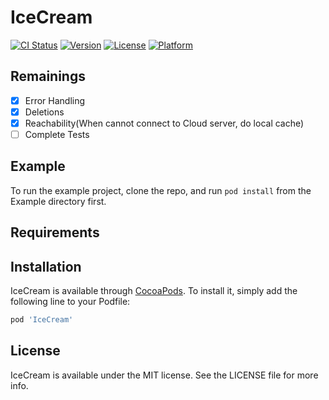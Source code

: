 # IceCream

[![CI Status](http://img.shields.io/travis/278060043@qq.com/IceCream.svg?style=flat)](https://travis-ci.org/278060043@qq.com/IceCream)
[![Version](https://img.shields.io/cocoapods/v/IceCream.svg?style=flat)](http://cocoapods.org/pods/IceCream)
[![License](https://img.shields.io/cocoapods/l/IceCream.svg?style=flat)](http://cocoapods.org/pods/IceCream)
[![Platform](https://img.shields.io/cocoapods/p/IceCream.svg?style=flat)](http://cocoapods.org/pods/IceCream)

## Remainings
- [x] Error Handling
- [x] Deletions 
- [x] Reachability(When cannot connect to Cloud server, do local cache) 
- [ ] Complete Tests 

## Example

To run the example project, clone the repo, and run `pod install` from the Example directory first.

## Requirements

## Installation

IceCream is available through [CocoaPods](http://cocoapods.org). To install
it, simply add the following line to your Podfile:

```ruby
pod 'IceCream'
```

## License

IceCream is available under the MIT license. See the LICENSE file for more info.
